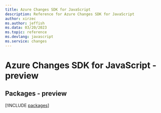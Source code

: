 ```yaml
---
title: Azure Changes SDK for JavaScript
description: Reference for Azure Changes SDK for JavaScript
author: xirzec
ms.author: jeffish
ms.data: 03/20/2023
ms.topic: reference
ms.devlang: javascript
ms.service: changes
---
```

# Azure Changes SDK for JavaScript - preview
## Packages - preview
[!INCLUDE [packages](changes-index.md)]